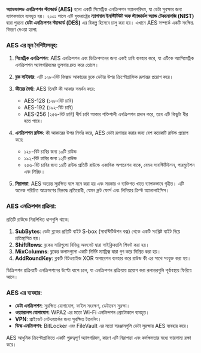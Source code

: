 **অ্যাডভান্সড এনক্রিপশন স্ট্যান্ডার্ড (AES)** হলো একটি সিমেট্রিক এনক্রিপশন অ্যালগরিদম, যা ডেটা সুরক্ষার জন্য ব্যাপকভাবে ব্যবহৃত হয়। ২০০১ সালে এটি যুক্তরাষ্ট্রের **ন্যাশনাল ইনস্টিটিউট অফ স্ট্যান্ডার্ডস অ্যান্ড টেকনোলজি (NIST)** দ্বারা পুরনো **ডেটা এনক্রিপশন স্ট্যান্ডার্ড (DES)** এর বিকল্প হিসেবে চালু করা হয়। এখানে AES সম্পর্কে একটি সংক্ষিপ্ত বিবরণ দেওয়া হলো:

### AES এর মূল বৈশিষ্ট্যসমূহ:
1. **সিমেট্রিক এনক্রিপশন**: AES এনক্রিপশন এবং ডিক্রিপশনের জন্য একই চাবি ব্যবহার করে, যা এটিকে অ্যাসিমেট্রিক এনক্রিপশন অ্যালগরিদমের তুলনায় দ্রুত করে তোলে।
2. **ব্লক সাইফার**: এটি ১২৮-বিট ফিক্সড আকারের ব্লকে ডেটার উপর ক্রিপ্টোগ্রাফিক রূপান্তর প্রয়োগ করে।
3. **কীয়ের দৈর্ঘ্য**: AES তিনটি কী আকার সমর্থন করে:
   - AES-128 (১২৮-বিট চাবি)
   - AES-192 (১৯২-বিট চাবি)
   - AES-256 (২৫৬-বিট চাবি)
   দীর্ঘ চাবি আকার শক্তিশালী এনক্রিপশন প্রদান করে, তবে এটি কিছুটা ধীর হতে পারে।

4. **এনক্রিপশন রাউন্ড**: কী আকারের উপর নির্ভর করে, AES ডেটা রূপান্তর করার জন্য বেশ কয়েকটি রাউন্ড প্রয়োগ করে:
   - ১২৮-বিট চাবির জন্য ১০টি রাউন্ড
   - ১৯২-বিট চাবির জন্য ১২টি রাউন্ড
   - ২৫৬-বিট চাবির জন্য ১৪টি রাউন্ড
   প্রতিটি রাউন্ডে একাধিক অপারেশন থাকে, যেমন সাবস্টিটিউশন, পারমুটেশন এবং মিক্সিং।

5. **নিরাপত্তা**: AES অত্যন্ত সুরক্ষিত বলে মনে করা হয় এবং সরকার ও ব্যক্তিগত খাতে ব্যাপকভাবে গৃহীত। এটি অনেক পরিচিত আক্রমণের বিরুদ্ধে প্রতিরোধী, যেমন ব্রুট ফোর্স এবং লিনিয়ার ক্রিপ্ট অ্যানালাইসিস।

### AES এনক্রিপশন প্রক্রিয়া:
প্রতিটি রাউন্ডে নিম্নলিখিত ধাপগুলি থাকে:
1. **SubBytes**: ডেটা ব্লকের প্রতিটি বাইট S-box (সাবস্টিটিউশন বক্স) থেকে একটি সংশ্লিষ্ট বাইট দিয়ে প্রতিস্থাপিত হয়।
2. **ShiftRows**: ব্লকের সারিগুলো বিভিন্ন অফসেট দ্বারা সাইক্লিক্যালি শিফট করা হয়।
3. **MixColumns**: ব্লকের কলামগুলো একটি নির্দিষ্ট ম্যাট্রিক্স দ্বারা গুণ করে মিশ্রিত করা হয়।
4. **AddRoundKey**: ব্লকটি বিটওয়াইজ XOR অপারেশন ব্যবহার করে রাউন্ড কী এর সাথে সংযুক্ত করা হয়।

ডিক্রিপশন প্রক্রিয়াটি এনক্রিপশনের উল্টো ধাপে চলে, যা এনক্রিপশন প্রক্রিয়ায় প্রয়োগ করা রূপান্তরগুলি পূর্বাবস্থায় ফিরিয়ে আনে।

### AES এর ব্যবহার:
- **ডেটা এনক্রিপশন**: সুরক্ষিত যোগাযোগ, ফাইল সংরক্ষণ, ডেটাবেস সুরক্ষা।
- **ওয়্যারলেস যোগাযোগ**: WPA2 এর মতো Wi-Fi এনক্রিপশন প্রোটোকলে ব্যবহৃত।
- **VPN**: প্রাইভেট নেটওয়ার্কের জন্য সুরক্ষিত টানেলিং।
- **ডিস্ক এনক্রিপশন**: BitLocker এবং FileVault এর মতো সরঞ্জামগুলি ডেটা সুরক্ষায় AES ব্যবহার করে।

AES আধুনিক ক্রিপ্টোগ্রাফিতে একটি গুরুত্বপূর্ণ অ্যালগরিদম, কারণ এটি নিরাপত্তা এবং কর্মক্ষমতার মধ্যে ভারসাম্য রক্ষা করে।
